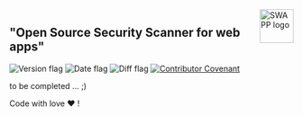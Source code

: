 <a href="https://www.swapp.fr/">
    <img src="https://www.swapp.fr/img/logo.png" alt="SWAPP logo" title="SWAPP" align="right" height="60" />
</a>

## "Open Source Security Scanner for web apps"

![Version flag](https://img.shields.io/badge/Version-2.0.0-green?style=flat-square)
![Date flag](https://img.shields.io/badge/Date-27%2F07%2F2020-blue?style=flat-square)
![Diff flag](https://img.shields.io/badge/Diffusion-restreinte-red?style=flat-square)
[![Contributor Covenant](https://img.shields.io/badge/Contributor%20Covenant-v2.0%20adopted-ff69b4.svg)](code_of_conduct.md)



to be completed ... ;)


















Code with love :heart: !
